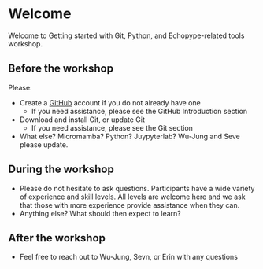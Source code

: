# Welcome 

Welcome to Getting started with Git, Python, and Echopype-related tools workshop.

## Before the workshop

Please:  

- Create a [GitHub](https://github.com) account if you do not already have one  
    - If you need assistance, please see the GitHub Introduction section  
- Download and install Git, or update Git  
    - If you need assistance, please see the Git section  
- What else? Micromamba? Python? Juypyterlab? Wu-Jung and Seve please update.

## During the workshop

- Please do not hesitate to ask questions. Participants have a wide variety of experience and skill levels. All levels are welcome here and we ask that those with more experience provide assistance when they can.
- Anything else? What should then expect to learn?

## After the workshop

- Feel free to reach out to Wu-Jung, Sevn, or Erin with any questions